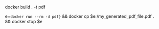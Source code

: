 docker build . -t pdf

e=`docker run --rm -d pdf}` && docker cp $e:/my_generated_pdf_file.pdf . && docker stop $e